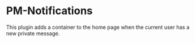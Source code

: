 # PM-Notifications
This plugin adds a container to the home page when the current user has a new private message.
